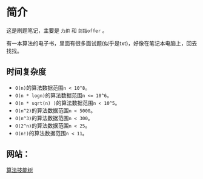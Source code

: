 # 简介

这是刷题笔记，主要是 `力扣` 和 `剑指offer` 。

有一本算法的电子书，里面有很多面试题(似乎是txt)，好像在笔记本电脑上，回去找找。


## 时间复杂度

- `O(n)`的算法数据范围`n < 10^8`。
- `O(n * logn)`的算法数据范围`n <= 10^6`。
- `O(n * sqrt(n) )`的算法数据范围`n < 10^5`。
- `O(n^2)`的算法数据范围`n < 5000`。
- `O(n^3)`的算法数据范围`n < 300`。
- `O(2^n)`的算法数据范围`n < 25`。
- `O(n!)`的算法数据范围`n < 11`。


## 网站：
[算法技能树](https://edu.csdn.net/skill/algorithm?utm_source=AI_act_algorithm)